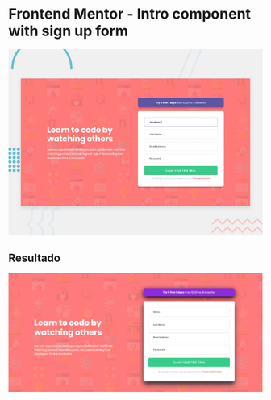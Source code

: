 # Frontend Mentor - Intro component with sign up form

![Design preview for the Intro component with sign up form coding challenge](./design/desktop-preview.jpg)

## Resultado 

![Design preview for the Intro component with sign up form coding challenge](./images/resultadoFinal.png)